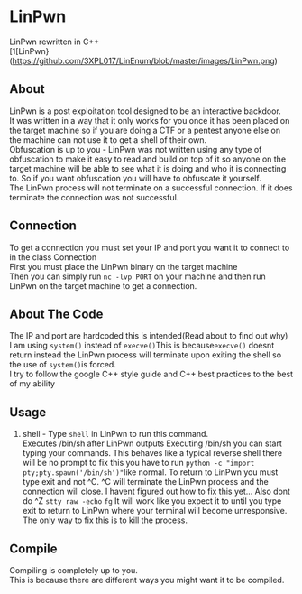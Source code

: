 # LinPwn
LinPwn rewritten in C++<br>
[1[LinPwn}(https://github.com/3XPL017/LinEnum/blob/master/images/LinPwn.png)
<br>
## About
LinPwn is a post exploitation tool designed to be an interactive backdoor.<br>
It was written in a way that it only works for you once it has been placed on the target machine so if you are doing a CTF or a pentest anyone else on the machine can not use it to get a shell of their own.<br>
Obfuscation is up to you - LinPwn was not written using any type of obfuscation to make it easy to read and build on top of it so anyone on the target machine will be able to see what it is doing and who it is connecting to. So if you want obfuscation you will have to obfuscate it yourself.<br>
The LinPwn process will not terminate on a successful connection. If it does terminate the connection was not successful.
## Connection
To get a connection you must set your IP and port you want it to connect to in the class Connection<br>
First you must place the LinPwn binary on the target machine<br>
Then you can simply run `nc -lvp PORT` on your machine and then run LinPwn on the target machine to get a connection.
## About The Code
The IP and port are hardcoded this is intended(Read about to find out why)<br>
I am using `system()` instead of `execve()`This is because`execve()` doesnt return instead the LinPwn process will terminate upon exiting the shell so the use of `system()`is forced.<br>
I try to follow the google C++ style guide and C++ best practices to the best of my ability
## Usage
1. shell - Type `shell` in LinPwn to run this command.<br>
Executes /bin/sh after LinPwn outputs Executing /bin/sh you can start typing your commands. This behaves like a typical reverse shell there will be no prompt to fix this you have to run `python -c "import pty;pty.spawn('/bin/sh')"`like normal.
To return to LinPwn you must type exit and not ^C. ^C will terminate the LinPwn process and the connection will close. I havent figured out how to fix this yet... Also dont do ^Z `stty raw -echo` `fg` It will work like you expect it to until you type exit to return to LinPwn where your terminal will become unresponsive. The only way to fix this is to kill the process.
## Compile
Compiling is completely up to you.<br>
This is because there are different ways you might want it to be compiled.

